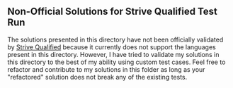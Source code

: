 ## Non-Official Solutions for Strive Qualified Test Run

The solutions presented in this directory have not been officially validated by [Strive Qualified](http://qualified.strive.co) because it currently does not support the languages present in this directory.  However, I have tried to validate my solutions in this directory to the best of my ability using custom test cases.  Feel free to refactor and contribute to my solutions in this folder as long as your "refactored" solution does not break any of the existing tests.
